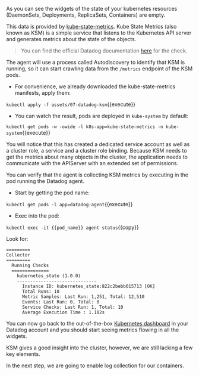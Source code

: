 As you can see the widgets of the state of your kubernetes resources (DaemonSets, Deployments,
ReplicaSets, Containers) are empty.

This data is provided by [kube-state-metrics](https://github.com/kubernetes/kube-state-metrics). Kube State Metrics (also known as KSM) is a simple service that listens to the Kubernetes API server and generates metrics about the state of the objects.

> You can find the official Datadog documentation [here](https://docs.datadoghq.com/integrations/kubernetes/#setup-kubernetes-state) for the check.

The agent will use a process called Autodiscovery to identify that KSM is running, so it can start crawling data from the `/metrics` endpoint of the KSM pods.

* For convenience, we already downloaded the kube-state-metrics manifests, apply
them:

`kubectl apply -f assets/07-datadog-ksm`{{execute}}

* You can watch the result, pods are deployed in `kube-system` by default:

`kubectl get pods -w -owide -l k8s-app=kube-state-metrics -n kube-system`{{execute}}

You will notice that this has created a dedicated service account as well as a cluster role, a service and a cluster role binding.  Because KSM needs to get the metrics about many objects in the cluster, the application needs to communicate with the APIServer with an extended set of permissions.

You can verify that the agent is collecting KSM metrics by executing in the pod running the Datadog agent.

* Start by getting the pod name:

`kubectl get pods -l app=datadog-agent`{{execute}}

* Exec into the pod:

`kubectl exec -it {{pod_name}} agent status`{{copy}}

Look for:
```
=========
Collector
=========
  Running Checks
  ==============
    kubernetes_state (1.0.0)
    ------------------------------
      Instance ID: kubernetes_state:822c2bebb015713 [OK]
      Total Runs: 10
      Metric Samples: Last Run: 1,251, Total: 12,510
      Events: Last Run: 0, Total: 0
      Service Checks: Last Run: 1, Total: 10
      Average Execution Time : 1.102s
```

You can now go back to the out-of-the-box [Kubernetes dashboard](https://app.datadoghq.com/screen/integration/86) in your Datadog account and you should start seeing metrics flowing in all the widgets.

KSM gives a good insight into the cluster, however, we are still lacking a few key elements.

In the next step, we are going to enable log collection for our containers.
